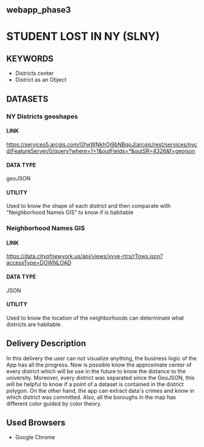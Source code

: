 ## webapp_phase3

# STUDENT LOST IN NY (SLNY)

## KEYWORDS

* Districts center 
* District as an Object

## DATASETS
### NY Districts geoshapes
#### LINK
https://services5.arcgis.com/GfwWNkhOj9bNBqoJ/arcgis/rest/services/nycd/FeatureServer/0/query?where=1=1&outFields=*&outSR=4326&f=geojson
#### DATA TYPE
geoJSON
#### UTILITY
Used to know the shape of each district and then comparate with "Neighborhood Names GIS" to know if is habitable 
### Neighborhood Names GIS
#### LINK
https://data.cityofnewyork.us/api/views/xyye-rtrs/rTows.json?accessType=DOWNLOAD
#### DATA TYPE
JSON
#### UTILITY
Used to know the location of the neighborhoods can determinate what districts are habitable.

## Delivery Description

In this delivery the user can not visualize anything, the business logic of the App has all the progress. Now is possible know the approximate center of every district which will be use in the future to know the distance to the university. Moreover, every district was separated since the GeoJSON, this will be helpful to know if a point of a dataset is contained in the district polygon. On the other hand, the app can extract data's crimes and know in which district was committed. Also, all the boroughs in the map has different color guided by color theory.
## Used Browsers

* Google Chrome
## 

